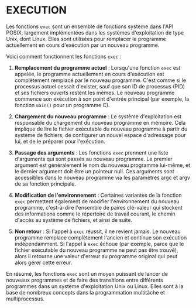# EXECUTION

Les fonctions `exec` sont un ensemble de fonctions système dans l'API POSIX, largement implémentées dans les systèmes d'exploitation de type Unix, dont Linux. Elles sont utilisées pour remplacer le programme actuellement en cours d'exécution par un nouveau programme.

Voici comment fonctionnent les fonctions `exec` :

1. **Remplacement du programme actuel** : Lorsqu'une fonction `exec` est appelée, le programme actuellement en cours d'exécution est complètement remplacé par le nouveau programme. C'est comme si le processus actuel cessait d'exister, sauf que son ID de processus (PID) et ses fichiers ouverts restent les mêmes. Le nouveau programme commence son exécution à son point d'entrée principal (par exemple, la fonction `main()` pour un programme C).

2. **Chargement du nouveau programme** : Le système d'exploitation est responsable du chargement du nouveau programme en mémoire. Cela implique de lire le fichier exécutable du nouveau programme à partir du système de fichiers, de configurer un nouvel espace d'adressage pour lui, et de le préparer pour l'exécution.

3. **Passage des arguments** : Les fonctions `exec` prennent une liste d'arguments qui sont passés au nouveau programme. Le premier argument est généralement le nom du nouveau programme lui-même, et le dernier argument doit être un pointeur null. Ces arguments sont accessibles dans le nouveau programme via les paramètres argc et argv de sa fonction principale.

4. **Modification de l'environnement** : Certaines variantes de la fonction `exec` permettent également de modifier l'environnement du nouveau programme, c'est-à-dire l'ensemble de paires clé-valeur qui stockent des informations comme le répertoire de travail courant, le chemin d'accès au système de fichiers, et ainsi de suite.

5. **Non retour** : Si l'appel à `exec` réussit, il ne revient jamais. Le nouveau programme remplace complètement l'ancien et continue son exécution indépendamment. Si l'appel à `exec` échoue (par exemple, parce que le fichier exécutable du nouveau programme ne peut pas être trouvé), alors il retourne une valeur d'erreur au programme original qui peut alors gérer cette erreur.

En résumé, les fonctions `exec` sont un moyen puissant de lancer de nouveaux programmes et de faire des transitions entre différents programmes dans un système d'exploitation Unix ou Linux. Elles sont à la base de nombreux concepts dans la programmation multitâche et multiprocessus.
